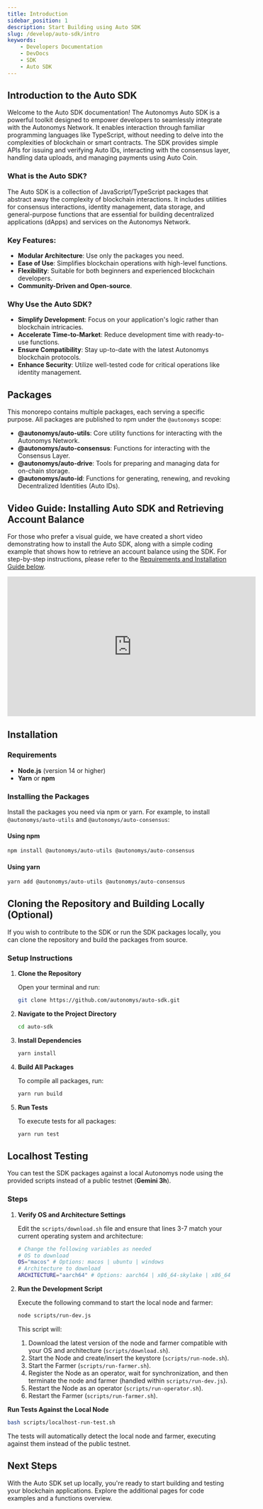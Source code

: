 ```yaml
---
title: Introduction
sidebar_position: 1
description: Start Building using Auto SDK
slug: /develop/auto-sdk/intro
keywords:
    - Developers Documentation
    - DevDocs
    - SDK
    - Auto SDK
---
```


## Introduction to the Auto SDK

Welcome to the Auto SDK documentation! The Autonomys Auto SDK is a powerful toolkit designed to empower developers to seamlessly integrate with the Autonomys Network. It enables interaction through familiar programming languages like TypeScript, without needing to delve into the complexities of blockchain or smart contracts. The SDK provides simple APIs for issuing and verifying Auto IDs, interacting with the consensus layer, handling data uploads, and managing payments using Auto Coin.

### What is the Auto SDK?

The Auto SDK is a collection of JavaScript/TypeScript packages that abstract away the complexity of blockchain interactions. It includes utilities for consensus interactions, identity management, data storage, and general-purpose functions that are essential for building decentralized applications (dApps) and services on the Autonomys Network.

### Key Features:

- **Modular Architecture**: Use only the packages you need.
- **Ease of Use**: Simplifies blockchain operations with high-level functions.
- **Flexibility**: Suitable for both beginners and experienced blockchain developers.
- **Community-Driven and Open-source**.

### Why Use the Auto SDK?

- **Simplify Development**: Focus on your application's logic rather than blockchain intricacies.
- **Accelerate Time-to-Market**: Reduce development time with ready-to-use functions.
- **Ensure Compatibility**: Stay up-to-date with the latest Autonomys blockchain protocols.
- **Enhance Security**: Utilize well-tested code for critical operations like identity management.

## Packages

This monorepo contains multiple packages, each serving a specific purpose. All packages are published to npm under the `@autonomys` scope:

- **@autonomys/auto-utils**: Core utility functions for interacting with the Autonomys Network.
- **@autonomys/auto-consensus**: Functions for interacting with the Consensus Layer.
- **@autonomys/auto-drive**: Tools for preparing and managing data for on-chain storage.
- **@autonomys/auto-id**: Functions for generating, renewing, and revoking Decentralized Identities (Auto IDs).

## Video Guide: Installing Auto SDK and Retrieving Account Balance 
For those who prefer a visual guide, we have created a short video demonstrating how to install the Auto SDK, along with a simple coding example that shows how to retrieve an account balance using the SDK. For step-by-step instructions, please refer to the [Requirements and Installation Guide below](#requirements).

<iframe width="560" height="315" src="https://www.youtube.com/embed/B5J9fwE5-vI?si=Mt133r3I2QnCae0A" title="Installing and using Auto SDK" frameborder="0" allow="accelerometer; autoplay; clipboard-write; encrypted-media; gyroscope; picture-in-picture; web-share" referrerpolicy="strict-origin-when-cross-origin" allowfullscreen></iframe>

## Installation

### Requirements

- **Node.js** (version 14 or higher)
- **Yarn** or **npm**

### Installing the Packages

Install the packages you need via npm or yarn. For example, to install `@autonomys/auto-utils` and `@autonomys/auto-consensus`:

#### Using npm

```bash
npm install @autonomys/auto-utils @autonomys/auto-consensus
```

#### Using yarn

```bash
yarn add @autonomys/auto-utils @autonomys/auto-consensus
```

## Cloning the Repository and Building Locally (Optional)

If you wish to contribute to the SDK or run the SDK packages locally, you can clone the repository and build the packages from source.

### Setup Instructions

1. **Clone the Repository**

   Open your terminal and run:

   ```bash
   git clone https://github.com/autonomys/auto-sdk.git
   ```

2. **Navigate to the Project Directory**

   ```bash
   cd auto-sdk
   ```

3. **Install Dependencies**

   ```bash
   yarn install
   ```

4. **Build All Packages**

   To compile all packages, run:

   ```bash
   yarn run build
   ```

5. **Run Tests**

   To execute tests for all packages:

   ```bash
   yarn run test
   ```

## Localhost Testing

You can test the SDK packages against a local Autonomys node using the provided scripts instead of a public testnet (**Gemini 3h**).

### Steps

1. **Verify OS and Architecture Settings**

    Edit the `scripts/download.sh` file and ensure that lines 3-7 match your current operating system and architecture:

    ```bash
    # Change the following variables as needed
    # OS to download
    OS="macos" # Options: macos | ubuntu | windows
    # Architecture to download
    ARCHITECTURE="aarch64" # Options: aarch64 | x86_64-skylake | x86_64-v2
    ```

2. **Run the Development Script**

    Execute the following command to start the local node and farmer:

    ```bash
    node scripts/run-dev.js
    ```

    This script will:

    1. Download the latest version of the node and farmer compatible with your OS and architecture (`scripts/download.sh`).
    2. Start the Node and create/insert the keystore (`scripts/run-node.sh`).
    3. Start the Farmer (`scripts/run-farmer.sh`).
    4. Register the Node as an operator, wait for synchronization, and then terminate the node and farmer (handled within `scripts/run-dev.js`).
    5. Restart the Node as an operator (`scripts/run-operator.sh`).
    6. Restart the Farmer (`scripts/run-farmer.sh`).

**Run Tests Against the Local Node**

```bash
bash scripts/localhost-run-test.sh
```

The tests will automatically detect the local node and farmer, executing against them instead of the public testnet.

## Next Steps

With the Auto SDK set up locally, you're ready to start building and testing your blockchain applications. Explore the additional pages for code examples and a functions overview.